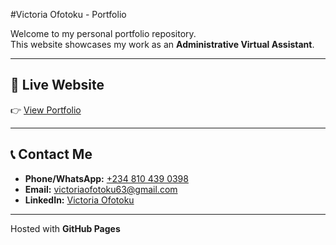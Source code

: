#Victoria Ofotoku - Portfolio

Welcome to my personal portfolio repository.  
This website showcases my work as an **Administrative Virtual Assistant**.  

---

## 🔗 Live Website
👉 [View Portfolio](https://victoriaofotoku63-cloud.github.io/victoria-portfolio/)

---

## 📞 Contact Me
- **Phone/WhatsApp:** [+234 810 439 0398](https://wa.me/2348104390398)  
- **Email:** [victoriaofotoku63@gmail.com](mailto:victoriaofotoku63@gmail.com)  
- **LinkedIn:** [Victoria Ofotoku](https://www.linkedin.com/in/victoria-ofotoku-acihrm-csrm-44bb77145)  

---

Hosted with **GitHub Pages**  
